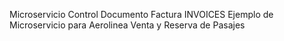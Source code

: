 Microservicio Control Documento Factura
INVOICES
Ejemplo de Microservicio para Aerolinea Venta y Reserva de Pasajes


